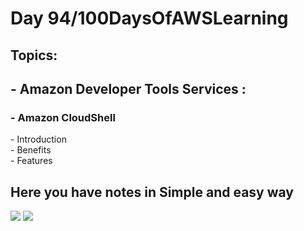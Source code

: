<h1>Day 94/100DaysOfAWSLearning</h1>


<h2>Topics:</h2>


<h2> - Amazon Developer Tools Services : </h2>
  <h3> - Amazon CloudShell </h3>
          - Introduction <br>
          - Benefits <br>
          - Features <br>
         
        
   
   <h2> Here you have notes in Simple and easy way </h2>
   
   <img src = "https://github.com/thetechgirlgita/100-days-of-aws-learning/blob/master/Images/Day94/94_1.jpg?raw=true">
   <img src = "https://github.com/thetechgirlgita/100-days-of-aws-learning/blob/master/Images/Day93/93_2.jpg?raw=true">
  
 
